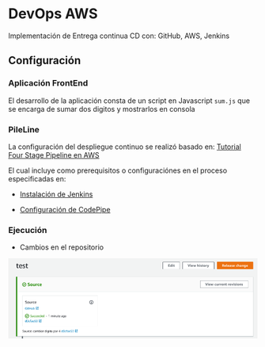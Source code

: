 # DevOps AWS

Implementación de Entrega continua CD con: GitHub, AWS, Jenkins

## Configuración 

### Aplicación FrontEnd

El desarrollo de la aplicación consta de un script en Javascript `sum.js` que se encarga de sumar dos digitos y mostrarlos en consola

### PileLine

La configuración del despliegue continuo se realizó basado en:  [Tutorial Four Stage Pipeline en AWS](https://docs.aws.amazon.com/codepipeline/latest/userguide/tutorials-four-stage-pipeline.html)

El cual incluye como prerequisitos o configuraciónes en el proceso especificadas en:

* [Instalación de Jenkins](https://wiki.jenkins.io/display/JENKINS/Installing+Jenkins)

* [Configuración de CodePipe](https://docs.aws.amazon.com/codepipeline/latest/userguide/tutorials-four-stage-pipeline.html)

### Ejecución

* Cambios en el repositorio

 ![Métrica de puerto 20000](./graph1.png) 